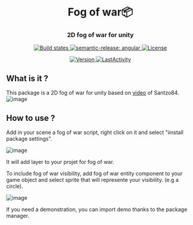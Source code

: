 <h1 align="center" style="border-bottom: none;">Fog of war📦 </h1>
<h3 align="center">2D fog of war for unity</h3>
<p align="center">
  <a href="https://github.com/semantic-release/semantic-release/actions?query=workflow%3ATest+branch%3Amaster">
    <img alt="Build states" src="https://github.com/semantic-release/semantic-release/workflows/Test/badge.svg">
  </a>
  <a href="https://github.com/semantic-release/semantic-release/actions?query=workflow%3ATest+branch%3Amaster">
    <img alt="semantic-release: angular" src="https://img.shields.io/badge/semantic--release-angular-e10079?logo=semantic-release">
  </a>
  <a href="LICENSE">
    <img alt="License" src="https://img.shields.io/badge/License-MIT-blue.svg">
  </a>
</p>
<p align="center">
  <a href="package.json">
    <img alt="Version" src="https://img.shields.io/github/package-json/v/OpenSourceUnityPackage/FogOfWar">
  </a>
  <a href="#LastActivity">
    <img alt="LastActivity" src="https://img.shields.io/github/last-commit/OpenSourceUnityPackage/FogOfWar">
  </a>
</p>

## What is it ?
This package is a 2D fog of war for unity based on [video](https://www.youtube.com/watch?v=MUV9Nr-cIGU) of Santzo84.
![image](https://user-images.githubusercontent.com/55276408/159159105-2c108f48-c0b8-42bf-a947-1b958e63896b.png)

## How to use ?
Add in your scene a fog of war script, right click on it and select "iinstall package settings". 

![image](https://user-images.githubusercontent.com/55276408/159159049-746968ec-af5f-413b-aba7-8d43dd846898.png)

It will add layer to your projet for fog of war.

To include fog of war visibility, add fog of war entity component to your game object and select sprite that will represente your visibility. (e.g a circle).

![image](https://user-images.githubusercontent.com/55276408/159159187-4d435d19-3834-4e4b-909c-22c5cf5ae104.png)

If you need a demonstration, you can import demo thanks to the package manager.
